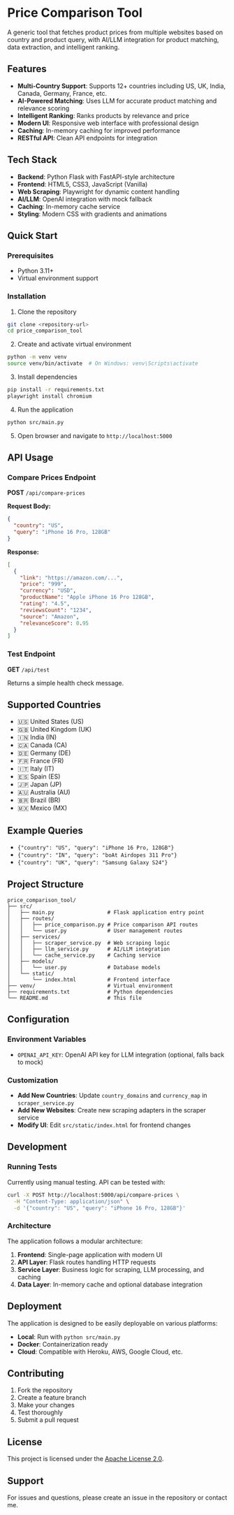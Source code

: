 # Price Comparison Tool

A generic tool that fetches product prices from multiple websites based on country and product query, with AI/LLM integration for product matching, data extraction, and intelligent ranking.

## Features

- **Multi-Country Support**: Supports 12+ countries including US, UK, India, Canada, Germany, France, etc.
- **AI-Powered Matching**: Uses LLM for accurate product matching and relevance scoring
- **Intelligent Ranking**: Ranks products by relevance and price
- **Modern UI**: Responsive web interface with professional design
- **Caching**: In-memory caching for improved performance
- **RESTful API**: Clean API endpoints for integration

## Tech Stack

- **Backend**: Python Flask with FastAPI-style architecture
- **Frontend**: HTML5, CSS3, JavaScript (Vanilla)
- **Web Scraping**: Playwright for dynamic content handling
- **AI/LLM**: OpenAI integration with mock fallback
- **Caching**: In-memory cache service
- **Styling**: Modern CSS with gradients and animations

## Quick Start

### Prerequisites
- Python 3.11+
- Virtual environment support

### Installation

1. Clone the repository
```bash
git clone <repository-url>
cd price_comparison_tool
```

2. Create and activate virtual environment
```bash
python -m venv venv
source venv/bin/activate  # On Windows: venv\Scripts\activate
```

3. Install dependencies
```bash
pip install -r requirements.txt
playwright install chromium
```

4. Run the application
```bash
python src/main.py
```

5. Open browser and navigate to `http://localhost:5000`

## API Usage

### Compare Prices Endpoint

**POST** `/api/compare-prices`

**Request Body:**
```json
{
  "country": "US",
  "query": "iPhone 16 Pro, 128GB"
}
```

**Response:**
```json
[
  {
    "link": "https://amazon.com/...",
    "price": "999",
    "currency": "USD",
    "productName": "Apple iPhone 16 Pro 128GB",
    "rating": "4.5",
    "reviewsCount": "1234",
    "source": "Amazon",
    "relevanceScore": 0.95
  }
]
```

### Test Endpoint

**GET** `/api/test`

Returns a simple health check message.

## Supported Countries

- 🇺🇸 United States (US)
- 🇬🇧 United Kingdom (UK)
- 🇮🇳 India (IN)
- 🇨🇦 Canada (CA)
- 🇩🇪 Germany (DE)
- 🇫🇷 France (FR)
- 🇮🇹 Italy (IT)
- 🇪🇸 Spain (ES)
- 🇯🇵 Japan (JP)
- 🇦🇺 Australia (AU)
- 🇧🇷 Brazil (BR)
- 🇲🇽 Mexico (MX)

## Example Queries

- `{"country": "US", "query": "iPhone 16 Pro, 128GB"}`
- `{"country": "IN", "query": "boAt Airdopes 311 Pro"}`
- `{"country": "UK", "query": "Samsung Galaxy S24"}`

## Project Structure

```
price_comparison_tool/
├── src/
│   ├── main.py                 # Flask application entry point
│   ├── routes/
│   │   ├── price_comparison.py # Price comparison API routes
│   │   └── user.py             # User management routes
│   ├── services/
│   │   ├── scraper_service.py  # Web scraping logic
│   │   ├── llm_service.py      # AI/LLM integration
│   │   └── cache_service.py    # Caching service
│   ├── models/
│   │   └── user.py             # Database models
│   └── static/
│       └── index.html          # Frontend interface
├── venv/                       # Virtual environment
├── requirements.txt            # Python dependencies
└── README.md                   # This file
```

## Configuration

### Environment Variables

- `OPENAI_API_KEY`: OpenAI API key for LLM integration (optional, falls back to mock)

### Customization

- **Add New Countries**: Update `country_domains` and `currency_map` in `scraper_service.py`
- **Add New Websites**: Create new scraping adapters in the scraper service
- **Modify UI**: Edit `src/static/index.html` for frontend changes

## Development

### Running Tests

Currently using manual testing. API can be tested with:

```bash
curl -X POST http://localhost:5000/api/compare-prices \
  -H "Content-Type: application/json" \
  -d '{"country": "US", "query": "iPhone 16 Pro, 128GB"}'
```

### Architecture

The application follows a modular architecture:

1. **Frontend**: Single-page application with modern UI
2. **API Layer**: Flask routes handling HTTP requests
3. **Service Layer**: Business logic for scraping, LLM processing, and caching
4. **Data Layer**: In-memory cache and optional database integration

## Deployment

The application is designed to be easily deployable on various platforms:

- **Local**: Run with `python src/main.py`
- **Docker**: Containerization ready
- **Cloud**: Compatible with Heroku, AWS, Google Cloud, etc.

## Contributing

1. Fork the repository
2. Create a feature branch
3. Make your changes
4. Test thoroughly
5. Submit a pull request

## License

This project is licensed under the [Apache License 2.0](https://www.apache.org/licenses/LICENSE-2.0).

## Support

For issues and questions, please create an issue in the repository or contact me.
